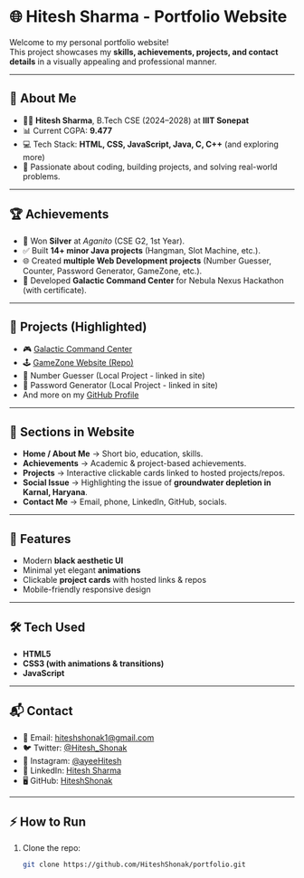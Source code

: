 # 🌐 Hitesh Sharma - Portfolio Website

Welcome to my personal portfolio website!  
This project showcases my **skills, achievements, projects, and contact details** in a visually appealing and professional manner.  

---

## 🚀 About Me
- 👨‍🎓 **Hitesh Sharma**, B.Tech CSE (2024–2028) at **IIIT Sonepat**  
- 📊 Current CGPA: **9.477**  
- 💻 Tech Stack: **HTML, CSS, JavaScript, Java, C, C++** (and exploring more)  
- 🌱 Passionate about coding, building projects, and solving real-world problems.  

---

## 🏆 Achievements
- 🥈 Won **Silver** at *Aganito* (CSE G2, 1st Year).  
- ✅ Built **14+ minor Java projects** (Hangman, Slot Machine, etc.).  
- 🌐 Created **multiple Web Development projects** (Number Guesser, Counter, Password Generator, GameZone, etc.).  
- 🚀 Developed **Galactic Command Center** for Nebula Nexus Hackathon (with certificate).  

---

## 📂 Projects (Highlighted)
- 🎮 [Galactic Command Center](https://hiteshshonak.github.io/Galactic-Command-Center/)  
- 🕹️ [GameZone Website (Repo)](https://github.com/Piyushjangir1/Gaming-website)  
- 🔢 Number Guesser (Local Project - linked in site)  
- 🔑 Password Generator (Local Project - linked in site)  
- And more on my [GitHub Profile](https://github.com/HiteshShonak)  

---

## 📌 Sections in Website
- **Home / About Me** → Short bio, education, skills.  
- **Achievements** → Academic & project-based achievements.  
- **Projects** → Interactive clickable cards linked to hosted projects/repos.  
- **Social Issue** → Highlighting the issue of **groundwater depletion in Karnal, Haryana**.  
- **Contact Me** → Email, phone, LinkedIn, GitHub, socials.  

---

## 🎨 Features
- Modern **black aesthetic UI**  
- Minimal yet elegant **animations**  
- Clickable **project cards** with hosted links & repos  
- Mobile-friendly responsive design  

---

## 🛠️ Tech Used
- **HTML5**  
- **CSS3 (with animations & transitions)**  
- **JavaScript**  

---

## 📬 Contact
- 📧 Email: [hiteshshonak1@gmail.com](mailto:hiteshshonak1@gmail.com)  
- 🐦 Twitter: [@Hitesh_Shonak](https://twitter.com/Hitesh_Shonak)  
- 📸 Instagram: [@ayeeHitesh](https://instagram.com/ayeeHitesh)  
- 💼 LinkedIn: [Hitesh Sharma](https://www.linkedin.com/in/hiteshshonak/)  
- 🖥️ GitHub: [HiteshShonak](https://github.com/HiteshShonak)  

---

## ⚡ How to Run
1. Clone the repo:  
   ```bash
   git clone https://github.com/HiteshShonak/portfolio.git
